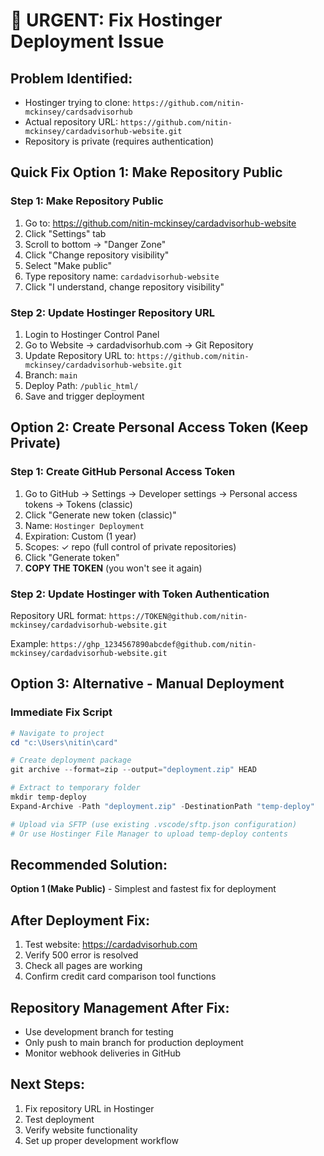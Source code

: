 # 🚨 URGENT: Fix Hostinger Deployment Issue

## Problem Identified:
- Hostinger trying to clone: `https://github.com/nitin-mckinsey/cardsadvisorhub`
- Actual repository URL: `https://github.com/nitin-mckinsey/cardadvisorhub-website.git`
- Repository is private (requires authentication)

## Quick Fix Option 1: Make Repository Public

### Step 1: Make Repository Public
1. Go to: https://github.com/nitin-mckinsey/cardadvisorhub-website
2. Click "Settings" tab
3. Scroll to bottom → "Danger Zone"
4. Click "Change repository visibility"
5. Select "Make public"
6. Type repository name: `cardadvisorhub-website`
7. Click "I understand, change repository visibility"

### Step 2: Update Hostinger Repository URL
1. Login to Hostinger Control Panel
2. Go to Website → cardadvisorhub.com → Git Repository
3. Update Repository URL to: `https://github.com/nitin-mckinsey/cardadvisorhub-website.git`
4. Branch: `main`
5. Deploy Path: `/public_html/`
6. Save and trigger deployment

## Option 2: Create Personal Access Token (Keep Private)

### Step 1: Create GitHub Personal Access Token
1. Go to GitHub → Settings → Developer settings → Personal access tokens → Tokens (classic)
2. Click "Generate new token (classic)"
3. Name: `Hostinger Deployment`
4. Expiration: Custom (1 year)
5. Scopes: ✓ repo (full control of private repositories)
6. Click "Generate token"
7. **COPY THE TOKEN** (you won't see it again)

### Step 2: Update Hostinger with Token Authentication
Repository URL format: `https://TOKEN@github.com/nitin-mckinsey/cardadvisorhub-website.git`

Example: `https://ghp_1234567890abcdef@github.com/nitin-mckinsey/cardadvisorhub-website.git`

## Option 3: Alternative - Manual Deployment

### Immediate Fix Script
```powershell
# Navigate to project
cd "c:\Users\nitin\card"

# Create deployment package
git archive --format=zip --output="deployment.zip" HEAD

# Extract to temporary folder
mkdir temp-deploy
Expand-Archive -Path "deployment.zip" -DestinationPath "temp-deploy"

# Upload via SFTP (use existing .vscode/sftp.json configuration)
# Or use Hostinger File Manager to upload temp-deploy contents
```

## Recommended Solution: 
**Option 1 (Make Public)** - Simplest and fastest fix for deployment

## After Deployment Fix:
1. Test website: https://cardadvisorhub.com
2. Verify 500 error is resolved
3. Check all pages are working
4. Confirm credit card comparison tool functions

## Repository Management After Fix:
- Use development branch for testing
- Only push to main branch for production deployment
- Monitor webhook deliveries in GitHub

## Next Steps:
1. Fix repository URL in Hostinger
2. Test deployment
3. Verify website functionality
4. Set up proper development workflow
